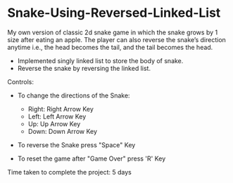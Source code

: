 # Snake-Using-Reversed-Linked-List
My own version of classic 2d snake game in which the snake grows by 1 size after eating an apple. The player can also reverse the snake’s direction anytime i.e., the head becomes the tail, and the tail becomes the head.  

- Implemented singly linked list to store the body of snake.
- Reverse the snake by reversing the linked list.



Controls:

- To change the directions of the Snake:
   - Right: Right Arrow Key
   - Left: Left Arrow Key
   - Up: Up Arrow Key
   - Down: Down Arrow Key

- To reverse the Snake press "Space" Key

- To reset the game after "Game Over" press 'R' Key


Time taken to complete the project: 5 days
